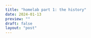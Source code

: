 ```yaml
---
title: "homelab part 1: the history"
date: 2024-01-13
preview: ""
draft: false
layout: "post"
---
```


